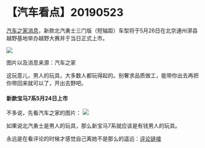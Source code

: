 # 【汽车看点】20190523




[汽车之家消息](<https://www.autohome.com.cn/news/201905/936362.html>)，新款北汽勇士三门版（短轴距）车型将于5月26日在北京通州漷县越野基地举办越野大赛并于当日正式上市。

![](https://img.1078503.org/imgs/2019/06/817698c6e2544bdf.jpg)

图片以及消息来源：汽车之家

这玩意儿，男人的玩具，大多数人都玩得起的。别奢求品质做工，能带你出去再把你带回来就可以了，开出去野吧。

#### 新款宝马7系5月24日上市

不多说，先看汽车之家的图片：
![](https://img.1078503.org/imgs/2019/06/d1356332d77e67c5.jpg)

如果说北汽勇士是男人的玩具，那么新宝马7系就应该是有钱男人的玩具。

永远是在看评论的时候才感觉自己离她不是那么的遥远：[评论链接](https://www.autohome.com.cn/comment/Articlecomment.aspx?articleid=936493)
